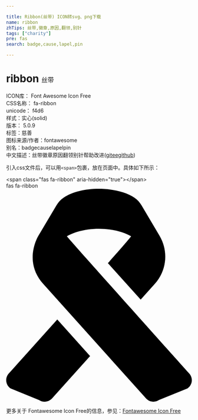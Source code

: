 ```yaml
---

title: Ribbon(丝带) ICON转svg、png下载
name: ribbon
zhTips: 丝带,徽章,原因,翻领,别针
tags: ["charity"]
pre: fas
search: badge,cause,lapel,pin

---
```


# ribbon  <small style="font-size: 60%;font-weight: 100">丝带</small>


<div class="detail-page">
<p>
<span>
ICON库：
<span class="badge-secondary badge">Font Awesome Icon Free</span> 
</span>
<br/>
<span>
CSS名称：
<span class="badge-secondary badge">fa-ribbon</span> 
</span>
<br/>
<span>
unicode：
<span class="badge-secondary badge">f4d6</span> 
<copy-btn content='f4d6' btn-title=""></copy-btn>
<copy-btn :content='String.fromCodePoint(parseInt("f4d6", 16))' btn-title="复制U"></copy-btn>
</span><br/><span>样式：<span class="badge-light badge">实心(solid)</span></span>
<br/>
<span>
版本：
<span class="badge-secondary badge">5.0.9</span> 
</span><br/><span>标签：<span class="badge-light badge"><router-link to="/tags/charity.html">慈善</router-link></span></span>
<br/>
<span>图标来源/作者：<span class="badge-light badge">fontawesome</span></span> 
<br/>
<span>别名：<span class="badge-light badge">badge</span><span class="badge-light badge">cause</span><span class="badge-light badge">lapel</span><span class="badge-light badge">pin</span></span><br/><span class="zh-detail">中文描述：<span class="badge-primary badge">丝带</span><span class="badge-primary badge">徽章</span><span class="badge-primary badge">原因</span><span class="badge-primary badge">翻领</span><span class="badge-primary badge">别针</span><span class="help-link"><span>帮助改进</span>(<a href="https://gitee.com/liuwave/icon-helper/edit/master/json/fontawesome/solid/ribbon.json" target="_blank" rel="noopener noreferrer">gitee</a><a href="https://github.com/liuwave/icon-helper/edit/master/json/fontawesome/solid/ribbon.json" target="_blank" rel="noopener noreferrer">github</a></span>)</span><br/>
</p>
</div>
<div class="alert alert-dark">
  <i class="fas fa-ribbon fa-xs"></i>
  <i class="fas fa-ribbon fa-sm"></i>
  <i class="fas fa-ribbon fa-lg"></i>
  <i class="fas fa-ribbon fa-2x"></i>
  <i class="fas fa-ribbon fa-3x"></i>
  <i class="fas fa-ribbon fa-5x"></i>
  <i class="fas fa-ribbon fa-7x"></i>
</div>
<div>
  <p>引入css文件后，可以用<code>&lt;span&gt;</code>包裹，放在页面中。具体如下所示：    
  </p>
  <div class="alert alert-primary" style="font-size: 14px">
    &lt;span class="fas fa-ribbon" aria-hidden="true"&gt;&lt;/span&gt;
    <copy-btn content='<span class="fas fa-ribbon" aria-hidden="true"></span>'></copy-btn>
  </div>
  <div class="alert alert-secondary">
    <i class="fas fa-ribbon"
    style="font-size: 24px"
    aria-hidden="true"></i> fas fa-ribbon
    <copy-btn content="fas fa-ribbon" btn-title="复制图标名称"></copy-btn>
  </div>
</div>
<div id="svg" class="svg-wrap">
<svg xmlns="http://www.w3.org/2000/svg" viewBox="0 0 448 512"><path d="M6.1 444.3c-9.6 10.8-7.5 27.6 4.5 35.7l68.8 27.9c9.9 6.7 23.3 5 31.3-3.8l91.8-101.9-79.2-87.9-117.2 130zm435.8 0s-292-324.6-295.4-330.1c15.4-8.4 40.2-17.9 77.5-17.9s62.1 9.5 77.5 17.9c-3.3 5.6-56 64.6-56 64.6l79.1 87.7 34.2-38c28.7-31.9 33.3-78.6 11.4-115.5l-43.7-73.5c-4.3-7.2-9.9-13.3-16.8-18-40.7-27.6-127.4-29.7-171.4 0-6.9 4.7-12.5 10.8-16.8 18l-43.6 73.2c-1.5 2.5-37.1 62.2 11.5 116L337.5 504c8 8.9 21.4 10.5 31.3 3.8l68.8-27.9c11.9-8 14-24.8 4.3-35.6z"/></svg>
</div>
<detail full-name='fa-ribbon'></detail>
    
<div><p>更多关于  Fontawesome Icon Free的信息，参见：<a target="_blank" href="https://iconhelper.cn/fontawesome.html">Fontawesome Icon Free</a>
</p></div>
